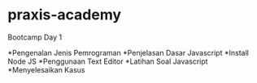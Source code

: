# praxis-academy

Bootcamp Day 1

*Pengenalan Jenis Pemrograman
*Penjelasan Dasar Javascript
*Install Node JS
*Penggunaan Text Editor
*Latihan Soal Javascript
*Menyelesaikan Kasus

